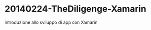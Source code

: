 20140224-TheDiligenge-Xamarin
=============================

Introduzione allo sviluppo di app con Xamarin
